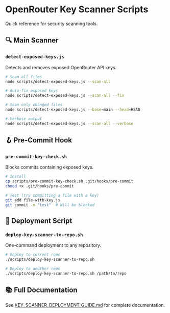 # OpenRouter Key Scanner Scripts

Quick reference for security scanning tools.

## 🔍 Main Scanner

### `detect-exposed-keys.js`
Detects and removes exposed OpenRouter API keys.

```bash
# Scan all files
node scripts/detect-exposed-keys.js --scan-all

# Auto-fix exposed keys
node scripts/detect-exposed-keys.js --scan-all --fix

# Scan only changed files
node scripts/detect-exposed-keys.js --base=main --head=HEAD

# Verbose output
node scripts/detect-exposed-keys.js --scan-all --verbose
```

## 🪝 Pre-Commit Hook

### `pre-commit-key-check.sh`
Blocks commits containing exposed keys.

```bash
# Install
cp scripts/pre-commit-key-check.sh .git/hooks/pre-commit
chmod +x .git/hooks/pre-commit

# Test (try committing a file with a key)
git add file-with-key.js
git commit -m "test"  # Will be blocked
```

## 🚀 Deployment Script

### `deploy-key-scanner-to-repo.sh`
One-command deployment to any repository.

```bash
# Deploy to current repo
./scripts/deploy-key-scanner-to-repo.sh

# Deploy to another repo
./scripts/deploy-key-scanner-to-repo.sh /path/to/repo
```

## 📚 Full Documentation

See [KEY_SCANNER_DEPLOYMENT_GUIDE.md](../docs/KEY_SCANNER_DEPLOYMENT_GUIDE.md) for complete documentation.


